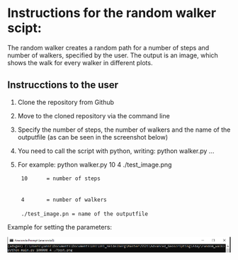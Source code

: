# Instructions for the random walker scipt:

The random walker creates a random path for a number of steps and number of walkers, specified by the user. The output is an image, which shows the walk for every walker in different
plots.

## Instrucctions to the user 

1. Clone the repository from Github 
2. Move to the cloned repository via the command line 
3. Specify the number of steps, the number of walkers and the name of the outputfile (as can be seen in the screenshot below) 
4. You need to call the script with python, writing: python walker.py ... 
5. For example: python walker.py 10 4 ./test_image.png

		10		= number of steps


		4		= number of walkers

		./test_image.pn = name of the outputfile 


Example for setting the parameters: 

![image](https://github.com/hn437/random_walk/blob/yannik/screenshot_readme.PNG)
